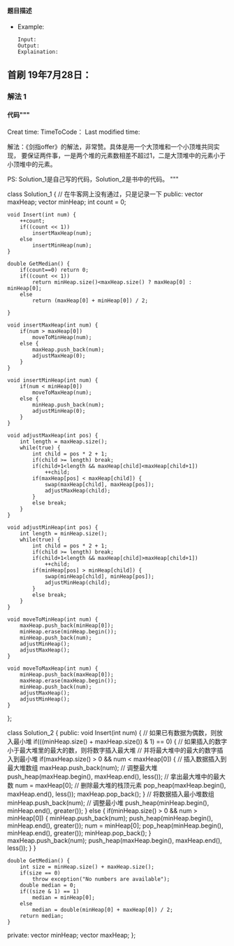 ## 
#### 题目描述

- Example:
    ```
    Input: 
    Output: 
    Explaination:
    ```  

## 首刷 19年7月28日：
### 解法 1
#### 代码"""
Creat time:
TimeToCode：
Last modified time: 

解法：《剑指offer》的解法，非常赞。具体是用一个大顶堆和一个小顶堆共同实现，
要保证两件事，一是两个堆的元素数相差不超过1，二是大顶堆中的元素小于小顶堆中的元素。

PS: Solution_1是自己写的代码，Solution_2是书中的代码。
"""

class Solution_1 {
    // 在牛客网上没有通过，只是记录一下
public:
    vector<int> maxHeap;
    vector<int> minHeap;
    int count = 0;

    void Insert(int num) {
        ++count;
        if((count << 1))
            insertMaxHeap(num);
        else
            insertMinHeap(num);
    }

    double GetMedian() { 
        if(count==0) return 0;
        if((count << 1))
            return minHeap.size()<maxHeap.size() ? maxHeap[0] : minHeap[0];
        else
            return (maxHeap[0] + minHeap[0]) / 2; 

    }

    void insertMaxHeap(int num) {
        if(num > maxHeap[0])
            moveToMinHeap(num);
        else {
            maxHeap.push_back(num);
            adjustMaxHeap(0);
        }
    }

    void insertMinHeap(int num) {
        if(num < minHeap[0])
            moveToMaxHeap(num);
        else {
            minHeap.push_back(num);
            adjustMinHeap(0);
        }
    }

    void adjustMaxHeap(int pos) {
        int length = maxHeap.size();
        while(true) {
            int child = pos * 2 + 1;
            if(child >= length) break;
            if(child+1<length && maxHeap[child]<maxHeap[child+1])
                ++child;
            if(maxHeap[pos] < maxHeap[child]) {
                swap(maxHeap[child], maxHeap[pos]);
                adjustMaxHeap(child);
            }
            else break;
        }
    }

    void adjustMinHeap(int pos) {
        int length = minHeap.size();
        while(true) {
            int child = pos * 2 + 1;
            if(child >= length) break;
            if(child+1<length && maxHeap[child]>maxHeap[child+1])
                ++child;
            if(minHeap[pos] > minHeap[child]) {
                swap(minHeap[child], minHeap[pos]);
                adjustMinHeap(child);
            }
            else break;
        }
    }

    void moveToMinHeap(int num) {
        maxHeap.push_back(minHeap[0]);
        minHeap.erase(minHeap.begin());
        minHeap.push_back(num);
        adjustMinHeap();
        adjustMaxHeap();
    } 

    void moveToMaxHeap(int num) {
        minHeap.push_back(maxHeap[0]);
        maxHeap.erase(maxHeap.begin());
        minHeap.push_back(num);
        adjustMaxHeap();
        adjustMinHeap();
    } 
};


class Solution_2 {
public:
    void Insert(int num) {
        // 如果已有数据为偶数，则放入最小堆
        if(((minHeap.size() + maxHeap.size()) & 1) == 0) {
            // 如果插入的数字小于最大堆里的最大的数，则将数字插入最大堆
            // 并将最大堆中的最大的数字插入到最小堆
            if(maxHeap.size() > 0 && num < maxHeap[0]) {
                // 插入数据插入到最大堆数组
                maxHeap.push_back(num);
                // 调整最大堆
                push_heap(maxHeap.begin(), maxHeap.end(), less<int>());
                // 拿出最大堆中的最大数
                num = maxHeap[0];
                // 删除最大堆的栈顶元素
                pop_heap(maxHeap.begin(), maxHeap.end(), less<int>());
                maxHeap.pop_back();
            }
            // 将数据插入最小堆数组
            minHeap.push_back(num);
            // 调整最小堆
            push_heap(minHeap.begin(), minHeap.end(), greater<int>());
        }
        else {
            if(minHeap.size() > 0 && num > minHeap[0]) {
                minHeap.push_back(num);
                push_heap(minHeap.begin(), minHeap.end(), greater<int>());
                num = minHeap[0];
                pop_heap(minHeap.begin(), minHeap.end(), greater<int>());
                minHeap.pop_back();
            }
            maxHeap.push_back(num);
            push_heap(maxHeap.begin(), maxHeap.end(), less<int>());
        }
    }

    double GetMedian() { 
        int size = minHeap.size() + maxHeap.size();
        if(size == 0)
            throw exception("No numbers are available");
        double median = 0;
        if((size & 1) == 1)
            median = minHeap[0];
        else
            median = double(minHeap[0] + maxHeap[0]) / 2;
        return median;
    }

private:
    vector<int> minHeap;
    vector<int> maxHeap;
};
